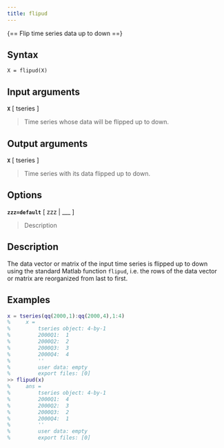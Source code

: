 ```yaml
---
title: flipud
---
```


{== Flip time series data up to down ==}


## Syntax 

    X = flipud(X)


## Input arguments 

__`X`__ [ tseries ] 
>
> Time series whose data will be flipped up to down.
>

## Output arguments 

__`X`__ [ tseries ] 
>
> Time series with its data flipped up to down.
>

## Options 

__`zzz=default`__ [ zzz | ___ ]
> 
> Description
> 


## Description 

The data vector or matrix of the input time series is flipped up to down
using the standard Matlab function `flipud`, i.e. the rows of the data
vector or matrix are reorganized from last to first.

## Examples

```matlab
x = tseries(qq(2000,1):qq(2000,4),1:4)
%     x =
%         tseries object: 4-by-1
%         2000Q1:  1
%         2000Q2:  2
%         2000Q3:  3
%         2000Q4:  4
%         ''
%         user data: empty
%         export files: [0]
>> flipud(x)
%     ans =
%         tseries object: 4-by-1
%         2000Q1:  4
%         2000Q2:  3
%         2000Q3:  2
%         2000Q4:  1
%         ''
%         user data: empty
%         export files: [0]
```

